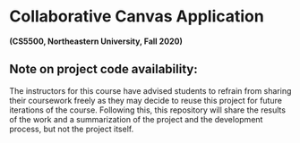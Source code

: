 # Collaborative Canvas Application

**(CS5500, Northeastern University, Fall 2020)**

## Note on project code availability: 

The instructors for this course have advised students to refrain from sharing their coursework freely as they may decide to reuse this project for future iterations of the course. Following this, this repository will share the results of the work and a summarization of the project and the development process, but not the project itself. 

